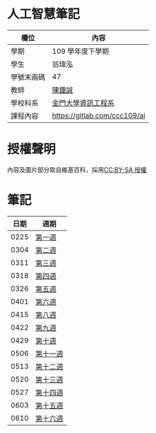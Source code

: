 # 人工智慧筆記

欄位 | 內容
-----|--------
學期 | 109 學年度下學期
學生 |  翁瑋泓
學號末兩碼 | 47
教師 | [陳鍾誠](https://www.nqu.edu.tw/educsie/index.php?act=blog&code=list&ids=4)
學校科系 | [金門大學資訊工程系](https://www.nqu.edu.tw/educsie/index.php)
課程內容 | https://gitlab.com/ccc109/ai

# 授權聲明
內容及圖片部分取自維基百科，採用[CC:BY-SA 授權](https://zh.wikipedia.org/wiki/Wikipedia:CC_BY-SA_3.0%E5%8D%8F%E8%AE%AE%E6%96%87%E6%9C%AC)

# 筆記

日期 | 週期 | 
-----|--------
0225 | [第一週](https://github.com/weng0418/ai109b/blob/main/Week1.md)
0304 | [第二週](https://github.com/weng0418/ai109b/blob/main/Week2.md)
0311 | [第三週](https://github.com/weng0418/ai109b/blob/main/Week3.md)
0318 | [第四週](https://github.com/weng0418/ai109b/blob/main/Week4.md)
0326 | [第五週](https://github.com/weng0418/ai109b/blob/main/Week5.md)
0401 | [第六週](https://github.com/weng0418/ai109b/blob/main/Week6.md)
0415 | [第八週](https://github.com/weng0418/ai109b/blob/main/Week8.md)
0422 | [第九週](https://github.com/weng0418/ai109b/blob/main/Week9.md)
0429 | [第十週](https://github.com/weng0418/ai109b/blob/main/Week10.md)
0506 | [第十一週](https://github.com/weng0418/ai109b/blob/main/Week11.md)
0513 | [第十二週](https://github.com/weng0418/ai109b/blob/main/Week12.md)
0520 | [第十三週](https://github.com/weng0418/ai109b/blob/main/Week13.md)
0527 | [第十四週](https://github.com/weng0418/ai109b/blob/main/Week14.md)
0603 | [第十五週](https://github.com/weng0418/ai109b/blob/main/Week15.md)
0610 | [第十六週](https://github.com/weng0418/ai109b/blob/main/Week16.md)
